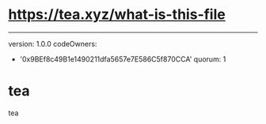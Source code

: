 # https://tea.xyz/what-is-this-file
---
version: 1.0.0
codeOwners:
  - '0x9BEf8c49B1e1490211dfa5657e7E586C5f870CCA'
quorum: 1
# tea
tea
